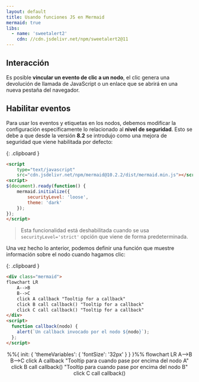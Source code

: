```yaml
---
layout: default
title: Usando funciones JS en Mermaid
mermaid: true
libs:
  - name: 'sweetalert2'
    cdn: //cdn.jsdelivr.net/npm/sweetalert2@11
---
```


## Interacción

Es posible **vincular un evento de clic a un nodo**, el clic genera una devolución de llamada de JavaScript o un enlace que se abrirá en una nueva pestaña del navegador.

## Habilitar eventos

Para usar los eventos y etiquetas en los nodos, debemos modificar la configuración específicamente lo relacionado al **nivel de seguridad**. Esto se debe a que desde la versión **8.2** se introdujo como una mejora de seguridad que viene habilitada por defecto:

{: .clipboard }
```html
<script 
	type="text/javascript" 
	src="cdn.jsdelivr.net/npm/mermaid@10.2.2/dist/mermaid.min.js"></script>
<script>
$(document).ready(function() {
	mermaid.initialize({
		securityLevel: 'loose',
		theme: 'dark'
	});
});
</script>
```

> Esta funcionalidad está deshabilitada cuando se usa `securityLevel='strict'` opción que viene de forma predeterminada.

Una vez hecho lo anterior, podemos definir una función que muestre información sobre el nodo cuando hagamos clic:

{: .clipboard }
```html
<div class="mermaid">
flowchart LR
    A-->B
    B-->C
    click A callback "Tooltip for a callback"
    click B call callback() "Tooltip for a callback"
    click C call callback() "Tooltip for a callback"
</div>
<script>
  function callback(nodo) {
    alert(`Un callback invocado por el nodo ${nodo}`);
  };
</script>
```

<div class="mermaid" align='center'>
%%{
  init: {
    'themeVariables': {
      'fontSize': '32px'
    }
  }
}%%
flowchart LR
    A-->B
    B-->C
    click A callback "Tooltip para cuando pase por encima del nodo A"
    click B call callback() "Tooltip para cuando pase por encima del nodo B"
    click C call callback()
</div>
<script>
  function callback(nodo) {
    alert(`Un callback invocado por el nodo ${nodo}`);
  };
</script>




